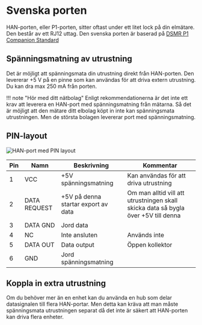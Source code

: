 # Svenska porten

HAN-porten, eller P1-porten, sitter oftast under ett litet lock på din elmätare. Den 
består av ett RJ12 uttag. Den svenska porten är baserad på
[DSMR P1 Companion Standard](https://www.netbeheernederland.nl/_upload/Files/Slimme_meter_15_a727fce1f1.pdf)

## Spänningsmatning av utrustning

Det är möjligt att spänningsmata din utrustning direkt från HAN-porten. Den levererar 
+5 V på en pinne som kan användas för att driva extern utrustning. Du kan dra max 
250 mA från porten.

!!! note "Hör med ditt nätbolag"
    Enligt rekommendationerna är det inte ett krav att leverera en HAN-port med 
    spänningsmatning från mätarna. Så det är möjligt att den mätare ditt elbolag köpt 
    in inte kan spänningsmata utrustningen. Men de största bolagen levererar port med 
    spänningsmatning. 

## PIN-layout

![HAN-port med PIN layout](../images/han-port-with-numbers.svg)

Pin | Namn | Beskrivning | Kommentar
--- | --- | --- | ---
1 | VCC | +5V spänningsmatning | Kan användas för att driva utrustning
2 | DATA REQUEST | +5V på denna startar export av data | Om man alltid vill att utrustningen skall skicka data så bygla över +5V till denna
3 | DATA GND | Jord data | 
4 | NC | Inte ansluten | Används inte 
5 | DATA OUT | Data output | Öppen kollektor
6 | GND | Jord spänningsmatning | 

## Koppla in extra utrustning

Om du behöver mer än en enhet kan du använda en hub som delar datasignalen till flera 
HAN-portar. Men detta kan kräva att man måste spänningsmata utrustningen separat då det 
inte är säkert att HAN-porten kan driva flera enheter.








